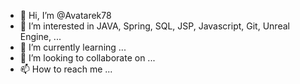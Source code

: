 - 👋 Hi, I’m @Avatarek78
- 👀 I’m interested in JAVA, Spring, SQL, JSP, Javascript, Git, Unreal Engine, ...
- 🌱 I’m currently learning ...
- 💞️ I’m looking to collaborate on ...
- 📫 How to reach me ...

<!---
Avatarek78/Avatarek78 is a ✨ special ✨ repository because its `README.md` (this file) appears on your GitHub profile.
You can click the Preview link to take a look at your changes.
--->

